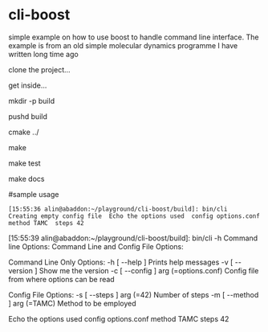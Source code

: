 # cli-boost
simple example on how to use boost to handle command line interface. The example is from an old simple molecular dynamics programme I have written long time ago

clone the project... 

get inside... 

mkdir -p build

pushd build

cmake ../

make

make test

make docs


#sample usage

`[15:55:36 alin@abaddon:~/playground/cli-boost/build]: bin/cli 
Creating empty config file 
Echo the options used 
config options.conf 
method TAMC 
steps 42 `

[15:55:39 alin@abaddon:~/playground/cli-boost/build]: bin/cli -h
Command line Options:
Command Line and Config File Options:

Command Line Only Options:
  -h [ --help ]                        Prints help messages
  -v [ --version ]                     Show me the version
  -c [ --config ] arg (=options.conf)  Config file from where options can be 
                                       read

Config File Options:
  -s [ --steps ] arg (=42)             Number of steps
  -m [ --method ] arg (=TAMC)          Method to be employed

[15:55:41 alin@abaddon:~/playground/cli-boost/build]: bin/cli 
Echo the options used
config options.conf
method TAMC
steps 42
